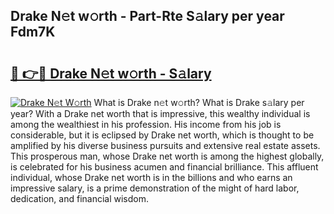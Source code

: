 ## Drake N𝚎t w𝚘rth - Part-Rte S𝚊lary per year Fdm7K

# <h2><a href="http://gc34lm.nevu.top/?p=Drake">🔗 👉🔴 Drake N𝚎t w𝚘rth - S𝚊lary</a></h2>

[![Drake N𝚎t W𝚘rth](https://i.imgur.com/Oavwk0R.jpeg)](http://gc34lm.nevu.top/?p=Drake)
What is Drake n𝚎t w𝚘rth? What is Drake s𝚊lary per year?
With a Drake net worth that is impressive, this wealthy individual is among the wealthiest in his profession. His income from his job is considerable, but it is eclipsed by Drake net worth, which is thought to be amplified by his diverse business pursuits and extensive real estate assets. This prosperous man, whose Drake net worth is among the highest globally, is celebrated for his business acumen and financial brilliance. This affluent individual, whose Drake net worth is in the billions and who earns an impressive salary, is a prime demonstration of the might of hard labor, dedication, and financial wisdom.
